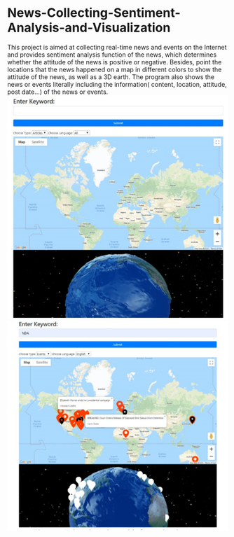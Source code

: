 # News-Collecting-Sentiment-Analysis-and-Visualization
This project is aimed at collecting real-time news and events on the Internet and provides sentiment analysis function of the news, which determines whether the attitude of the news is positive or negative. Besides, point the locations that the news happened on a map in different colors to show the attitude of the news, as well as a 3D earth. The program also shows the news or events literally including the information( content, location, attitude, post date...) of the news or events.
![image](https://github.com/jiaxiuli/jiaxiuli.github.io/blob/master/1.1.png)
![image](https://github.com/jiaxiuli/jiaxiuli.github.io/blob/master/1.2.png)
